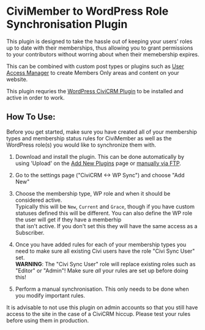 CiviMember to WordPress Role Synchronisation Plugin
===========================================================

This plugin is designed to take the hassle out of keeping your users' roles up
 to date with their memberships, thus allowing you to grant permissions to your
 contributors without worring about when their memebership expires.

This can be combined with custom post types or plugins such as
 [User Access Manager][user-access-manager] to create Members Only areas and
 content on your website.

This plugin requries the [WordPress CiviCRM Plugin][civicrm_wordpress] to be
 installed and active in order to work.

How To Use:
-----------

Before you get started, make sure you have created all of your membership types
 and membership status rules for CiviMember as well as the WordPress role(s) you
 would like to synchronize them with.

1. Download and install the plugin. This can be done automatically by using
    'Upload' on the [Add New Plugins][Plugins_Add_New_Screen] page or
    [manually via FTP][Manual_Plugin_Installation].

2. Go to the settings page ("CiviCRM <-> WP Sync") and choose "Add New"

3. Choose the membership type, WP role and when it should be considered active.  
   Typically this will be `New`, `Current` and `Grace`, though if you have
    custom statuses defined this will be different.
   You can also define the WP role the user will get if they have a memberhip  
    that isn't active. If you don't set this they will have the same access as
    a Subscriber.

4. Once you have added rules for each of your membership types you need to make
    sure all existing Civi users have the role "Civi Sync User" set.  
   **WARNING**: The "Civi Sync User" role will replace existing roles such as
                "Editor" or "Admin"! Make sure *all* your rules are set up
                before doing this!

5. Perform a manual synchronisation. This only needs to be done when you modify
    important rules.

It is advisable to not use this plugin on admin accounts so that you still have
 access to the site in the case of a CiviCRM hiccup.
Please test your rules before using them in production.

[user-access-manager]: http://wordpress.org/plugins/user-access-manager/
[civicrm_wordpress]: https://wiki.civicrm.org/confluence/display/CRMDOC/WordPress+Installation+Guide+for+CiviCRM+4.4
[Plugins_Add_New_Screen]: http://codex.wordpress.org/Plugins_Add_New_Screen
[Manual_Plugin_Installation]: http://codex.wordpress.org/Managing_Plugins#Manual_Plugin_Installation
